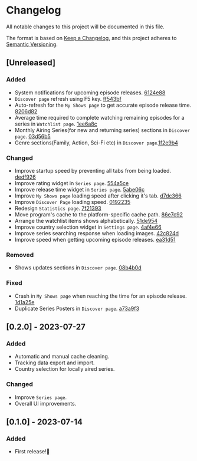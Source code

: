 # Changelog

All notable changes to this project will be documented in this file.

The format is based on [Keep a Changelog](https://keepachangelog.com/en/1.0.0/),
and this project adheres to [Semantic Versioning](https://semver.org/spec/v2.0.0.html).

## [Unreleased]

### Added

- System notifications for upcoming episode releases. [6124e88](https://github.com/MaarifaMaarifa/series-troxide/commit/6124e88fa7b79216ea3c3312bac39910c37746d9)
- `Discover page` refresh using F5 key. [ff543bf](https://github.com/MaarifaMaarifa/series-troxide/commit/ff543bffbcfe04e35a3f3ec037380ff0c6ab6e83)
- Auto-refresh for the `My Shows page` to get accurate episode release time. [8206d82](https://github.com/MaarifaMaarifa/series-troxide/commit/8206d8214d63d2bbb7d6ac9dbb80f4b40a6a058a)
- Average time required to complete watching remaining episodes for a series in `Watchlist page`. [1ee6a8c](https://github.com/MaarifaMaarifa/series-troxide/commit/1ee6a8ca660154a7a2416c26d6b36cf3b6b5b1b6)
- Monthly Airing Series(for new and returning series) sections in `Discover page`. [03d56b5](https://github.com/MaarifaMaarifa/series-troxide/commit/03d56b50869c58cf6e4c9f18536172b88d9af03a)
- Genre sections(Family, Action, Sci-Fi etc) in `Discover page`.[1f2e9b4](https://github.com/MaarifaMaarifa/series-troxide/commit/1f2e9b4b741290226c87ef54329c6fce0f16aa33)

### Changed

- Improve startup speed by preventing all tabs from being loaded. [dedf926](https://github.com/MaarifaMaarifa/series-troxide/commit/dedf92652820a53393d84a7d8cc02380e8af69ee)
- Improve rating widget in `Series page`. [554a5ce](https://github.com/MaarifaMaarifa/series-troxide/commit/554a5ce9b8107dc8f4191926b49bd43e2510a817)
- Improve release time widget in `Series page`. [5abe06c](https://github.com/MaarifaMaarifa/series-troxide/commit/5abe06c4933cca685d8e717d65456b554fedc6b5)
- Improve `My Shows page` loading speed after clicking it's tab. [d7dc366](https://github.com/MaarifaMaarifa/series-troxide/commit/d7dc366f249c4f3f03ada3e3af9c9fd6dc4b5602)
- Improve `Discover Page` loading speed. [0192235](https://github.com/MaarifaMaarifa/series-troxide/commit/01922357e76e2810ff33e5f165e1c14e310036da)
- Redesign `Statistics page`. [7f21393](https://github.com/MaarifaMaarifa/series-troxide/commit/7f21393c54fe40b952cb6501ec2119fd15a88095)
- Move program's cache to the platform-specific cache path. [86e7c92](https://github.com/MaarifaMaarifa/series-troxide/commit/86e7c92e80a90b1d06bb776599b15875476c1efd)
- Arrange the watchlist items shows alphabetically. [51de954](https://github.com/MaarifaMaarifa/series-troxide/commit/51de954e11939d27ed0de59613428a34deace170)
- Improve country selection widget in `Settings page`. [4af4e66](https://github.com/MaarifaMaarifa/series-troxide/commit/4af4e66c5fd16872c7736c4ff9c3fa486b95252b)
- Improve series searching response when loading images. [42c824d](https://github.com/MaarifaMaarifa/series-troxide/commit/42c824d55b3daafd4f21bf691dbcf1fba341b01d)
- Improve speed when getting upcoming episode releases. [ea31d51](https://github.com/MaarifaMaarifa/series-troxide/commit/ea31d51acfc05f4cdc9b7fab63b0c798685ca788)

### Removed

- Shows updates sections in `Discover page`. [08b4b0d](https://github.com/MaarifaMaarifa/series-troxide/commit/08b4b0d6c41c4587ad8c6c0ecf28d57b557c9f88)

### Fixed

- Crash in `My Shows page` when reaching the time for an episode release. [1d1a25e](https://github.com/MaarifaMaarifa/series-troxide/commit/1d1a25ed12a3489ea926c08225568a3944f93da2)
- Duplicate Series Posters in `Discover page`. [a73a9f3](https://github.com/MaarifaMaarifa/series-troxide/commit/a73a9f33ae0c1d3d9f8679bbe78792de168a8730)

## [0.2.0] - 2023-07-27

### Added

- Automatic and manual cache cleaning.
- Tracking data export and import.
- Country selection for locally aired series.

### Changed

- Improve `Series page`.
- Overall UI improvements.

## [0.1.0] - 2023-07-14

### Added

- First release!🎉